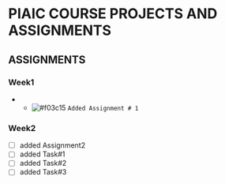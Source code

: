 # PIAIC COURSE PROJECTS AND ASSIGNMENTS
## **ASSIGNMENTS**
### **Week1**
- - ![#f03c15](https://via.placeholder.com/15/f03c15/000000?text=+) `Added Assignment # 1`
### **Week2**
- [ ] added Assignment2
- [ ] added Task#1
- [ ] added Task#2
- [ ] added Task#3
